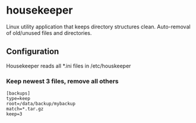 # housekeeper

Linux utility application that keeps directory structures clean. Auto-removal of old/unused files and directories.

## Configuration

Housekeeper reads all *.ini files in /etc/houskeeper

### Keep newest 3 files, remove all others

```
[backups]
type=keep
root=/data/backup/mybackup
match=*.tar.gz
keep=3
```
